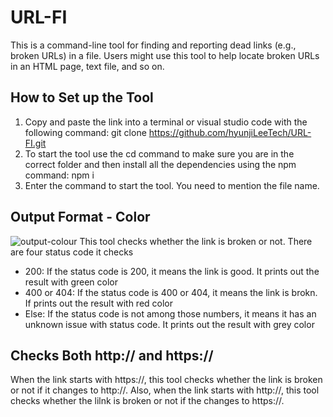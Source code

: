 # URL-FI

This is a command-line tool for finding and reporting dead links (e.g., broken URLs) in a file. Users might use this tool to help locate broken URLs in an HTML page, text file, and so on.

## How to Set up the Tool
1. Copy and paste the link into a terminal or visual studio code with the following command: git clone https://github.com/hyunjiLeeTech/URL-FI.git
2. To start the tool use the cd command to make sure you are in the correct folder and then install all the dependencies using the npm command: npm i 
3. Enter the command to start the tool. You need to mention the file name.

## Output Format - Color
![output-colour](/images/output-color.JPG)
This tool checks whether the link is broken or not. There are four status code it checks
- 200: If the status code is 200, it means the link is good. It prints out the result with green color
- 400 or 404: If the status code is 400 or 404, it means the link is brokn. If prints out the result with red color
- Else: If the status code is not among those numbers, it means it has an unknown issue with status code. It prints out the result with grey color

## Checks Both http:// and https://
When the link starts with https://, this tool checks whether the link is broken or not if it changes to http://.
Also, when the link starts with http://, this tool checks whether the lilnk is broken or not if the changes to https://.